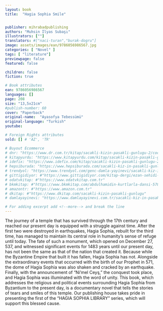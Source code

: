 ```yaml
---
layout: book
title:  "Hagia Sophia Smile"


publisher: mihrabadpublishing
authors: "Muhsin İlyas Subaşı"
illustrators: [""]
translators: #["naci-turan","burak-dogru"]
image: assets/images/ean/9786056986567.jpg
categories: [ "Novel" ]
tags: [ "literature"]
previewpage: false
featured: false

children: false
fiction: true

# Book attributes
ean: 9786056986567
languages: []
page: 208
size: "13,5x21cm"
#publish-number: 60
cover: "Paperback"
original-name:  "Ayasofya Tebessümü"
original-language: "Turkish"
youtube:

# Foreign Rights attributes
sold: [] # 'AZ', 'TR'

# Buyout Ecommerce
# dnr: "https://www.dr.com.tr/kitap/sacakli-kizin-pasakli-gunlugu-2/cocuk-ve-genclik/genclik-10-yas/roman-oyku/urunno=0001893059001"
# kitapyurdu: "https://www.kitapyurdu.com/kitap/sacakli-kizin-pasakli-gunlugu-2-/560122.html&filter_name=Sa%C3%A7akl%C4%B1+K%C4%B1z%27%C4%B1n+Pasakl%C4%B1+G%C3%BCnl%C3%BC%C4%9F%C3%BC+2"
# idefix: "https://www.idefix.com/kitap/sacakli-kizin-pasakli-gunlugu-2/cocuk-ve-genclik/genclik-10-yas/roman-oyku/urunno=0001893059001"
# hepsiburada: "https://www.hepsiburada.com/sacakli-kiz-in-pasakli-gunlugu-2-damla-yayinevi-p-HBV000012ER86"
# trendyol: "https://www.trendyol.com/genc-damla-yayinevi/sacakli-kiz-in-pasakli-gunlugu-2-p-54825777"
# gittigidiyor: #"https://www.gittigidiyor.com/kitap-dergi/ezan-sehidi-adnan-menderes_pdp_732728793"
# odatvkitap: #"https://www.odatvkitap.com.tr"
# bkmkitap: #"https://www.bkmkitap.com/abdulhamidin-kurtlarla-dansi-578226"
# amazontr: #"https://www.amazon.com.tr"
# dkitap: #"https://www.dkitap.com/sacakli-kizin-pasakli-gunlugu"
# damlayayinevi: "https://www.damlayayinevi.com.tr/sacakli-kiz-in-pasakli-gunlugu-2-bu-iste-bi-terslik-var"

# For adding excerpt add <!--more--> and break the line
---
```

The journey of a temple that has survived
through the 17th century and reached our present day is equipped with a struggle against time.
After the first two were destroyed in earthquakes,
Hagia Sophia, rebuilt for the third time, has managed to maintain its central role in humanity’s
sense of refuge until today. The fate of such a
monument, which opened on December 27, 537,
and witnessed significant events for 1483 years
until our present day, has not been the same as
that of the nation that created it. Because while
the Byzantine Empire that built it has fallen, Hagia Sophia has not. Alongside the extraordinary
events that occurred with the birth of our Prophet
in 571, the dome of Hagia Sophia was also shaken and cracked by an earthquake. Finally, with
the announcement of “Ni’mel Ceyş,” the conquest
took place, and Hagia Sophia was illuminated with
the word of unity. This book, which addresses the
religious and political events surrounding Hagia
Sophia from Byzantium to the present day, is a
documentary novel that tells the stories of tears
and smiles of this temple. Our publishing house
takes pride in presenting the first of the “HAGIA
SOPHIA LIBRARY” series, which will support this
blessed cause.
<!--more--> 

